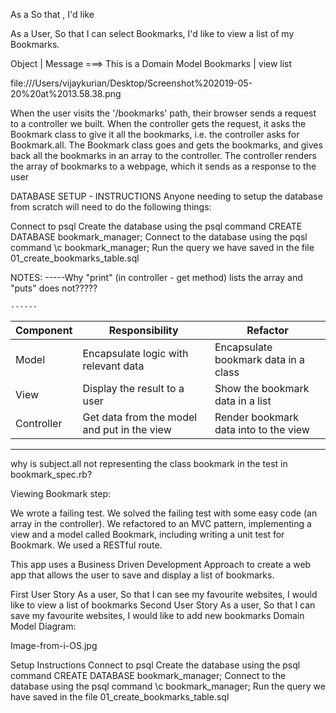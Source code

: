 As a <Stakehoilder>
So that <Motivation>,
I'd like <Task>

As a User,
So that I can select Bookmarks,
I'd like to view a list of my Bookmarks.

Object | Message ===> This is a Domain Model
Bookmarks | view list

file:///Users/vijaykurian/Desktop/Screenshot%202019-05-20%20at%2013.58.38.png

When the user visits the '/bookmarks' path, their browser sends a request to a controller we built.
When the controller gets the request, it asks the Bookmark class to give it all the bookmarks, i.e. the controller asks for Bookmark.all.
The Bookmark class goes and gets the bookmarks, and gives back all the bookmarks in an array to the controller.
The controller renders the array of bookmarks to a webpage, which it sends as a response to the user

DATABASE SETUP - INSTRUCTIONS
Anyone needing to setup the database from scratch will need to do the following things:

Connect to psql
Create the database using the psql command CREATE DATABASE bookmark_manager;
Connect to the database using the pqsl command \c bookmark_manager;
Run the query we have saved in the file 01_create_bookmarks_table.sql





NOTES:
    -----Why "print" (in controller - get method) lists the array and     "puts" does not?????


    ------

| Component   | Responsibility                                | Refactor                                |
|------------ |---------------------------------------------  |---------------------------------------- |
| Model       | Encapsulate logic with relevant data          | Encapsulate bookmark data in a class    |
| View        | Display the result to a user                  | Show the bookmark data in a list        |
| Controller  | Get data from the model and put in the view   | Render bookmark data into to the view   |

-------

why is subject.all not representing the class bookmark in the test in bookmark_spec.rb?



Viewing Bookmark step:

We wrote a failing test.
We solved the failing test with some easy code (an array in the controller).
We refactored to an MVC pattern, implementing a view and a model called Bookmark, including writing a unit test for Bookmark.
We used a RESTful route.


This app uses a Business Driven Development Approach to create a web app that allows the user to save and display a list of bookmarks.

First User Story
As a user,
So that I can see my favourite websites,
I would like to view a list of bookmarks
Second User Story
As a user,
So that I can save my favourite websites,
I would like to add new bookmarks
Domain Model Diagram:

Image-from-i-OS.jpg

Setup Instructions
Connect to psql
Create the database using the psql command CREATE DATABASE bookmark_manager;
Connect to the database using the psql command \c bookmark_manager;
Run the query we have saved in the file 01_create_bookmarks_table.sql
